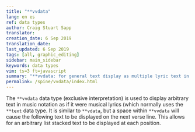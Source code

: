 ```yaml
---
title: "**vvdata"
lang: en es
ref: data types
author: Craig Stuart Sapp
translator: 
creation_date: 6 Sep 2019
translation_date: 
last_updated: 6 Sep 2019
tags: [all, graphic_editing]
sidebar: main_sidebar
keywords: data types
vim: ts=3 ft=javascript
summary: "**vvdata: for general text display as multiple lyric text in music notation."
permalink: /spine/vvdata/index.html
---
```


The `**vvdata` data type (exclusive interpretation) is used to display
arbitrary text in music notation as if it were musical lyrics (which
normally uses the `**text` data type.  It is similar to `**vdata`, but
a space within `**vvdata` will cause the following text to be displayed
on the next verse line.  This allows for an arbitrary list stacked text
to be displayed at each position.






